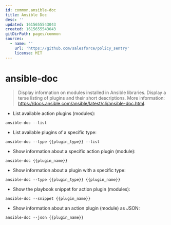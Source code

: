 ```yaml
---
id: common.ansible-doc
title: Ansible Doc
desc: ''
updated: 1615655543043
created: 1615655543043
gitDirPath: pages/common
sources:
  - name: ''
    url: 'https://github.com/salesforce/policy_sentry'
    license: MIT
---
```

# ansible-doc

> Display information on modules installed in Ansible libraries.
> Display a terse listing of plugins and their short descriptions.
> More information: <https://docs.ansible.com/ansible/latest/cli/ansible-doc.html>.

- List available action plugins (modules):

`ansible-doc --list`

- List available plugins of a specific type:

`ansible-doc --type {{plugin_type}} --list`

- Show information about a specific action plugin (module):

`ansible-doc {{plugin_name}}`

- Show information about a plugin with a specific type:

`ansible-doc --type {{plugin_type}} {{plugin_name}}`

- Show the playbook snippet for action plugin (modules):

`ansible-doc --snippet {{plugin_name}}`

- Show information about an action plugin (module) as JSON:

`ansible-doc --json {{plugin_name}}`

